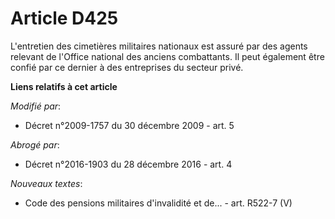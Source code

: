 # Article D425

L'entretien des cimetières militaires nationaux est assuré par des agents relevant de l'Office national des anciens
combattants. Il peut également être confié par ce dernier à des entreprises du secteur privé.

**Liens relatifs à cet article**

_Modifié par_:

  - Décret n°2009-1757 du 30 décembre 2009 - art. 5

_Abrogé par_:

  - Décret n°2016-1903 du 28 décembre 2016 - art. 4

_Nouveaux textes_:

  - Code des pensions militaires d'invalidité et de... - art. R522-7 (V)
